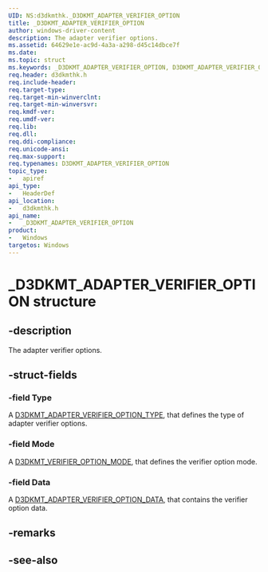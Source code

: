 ```yaml
---
UID: NS:d3dkmthk._D3DKMT_ADAPTER_VERIFIER_OPTION
title: _D3DKMT_ADAPTER_VERIFIER_OPTION
author: windows-driver-content
description: The adapter verifier options.
ms.assetid: 64629e1e-ac9d-4a3a-a298-d45c14dbce7f
ms.date: 
ms.topic: struct
ms.keywords: _D3DKMT_ADAPTER_VERIFIER_OPTION, D3DKMT_ADAPTER_VERIFIER_OPTION, 
req.header: d3dkmthk.h
req.include-header:
req.target-type:
req.target-min-winverclnt:
req.target-min-winversvr:
req.kmdf-ver:
req.umdf-ver:
req.lib:
req.dll:
req.ddi-compliance:
req.unicode-ansi:
req.max-support:
req.typenames: D3DKMT_ADAPTER_VERIFIER_OPTION
topic_type: 
-	apiref
api_type: 
-	HeaderDef
api_location: 
-	d3dkmthk.h
api_name: 
-	_D3DKMT_ADAPTER_VERIFIER_OPTION
product:
-	Windows
targetos: Windows
---
```


# _D3DKMT_ADAPTER_VERIFIER_OPTION structure

## -description

The adapter verifier options.

## -struct-fields

### -field Type

A [D3DKMT_ADAPTER_VERIFIER_OPTION_TYPE](ne-d3dkmthk-_d3dkmt_adapter_verifier_option_type.md), that defines the type of adapter verifier options.

### -field Mode

A [D3DKMT_VERIFIER_OPTION_MODE](ne-d3dkmthk-_d3dkmt_verifier_option_mode.md), that defines the verifier option mode.

### -field Data
 
A [D3DKMT_ADAPTER_VERIFIER_OPTION_DATA](ns-d3dkmthk-_d3dkmt_adapter_verifier_option_data.md), that contains the verifier option data.

## -remarks

## -see-also
